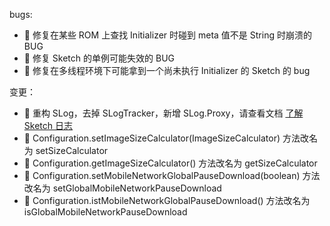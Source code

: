 
bugs:
* :bug: 修复在某些 ROM 上查找 Initializer 时碰到 meta 值不是 String 时崩溃的 BUG
* :bug: 修复 Sketch 的单例可能失效的 BUG
* :bug: 修复在多线程环境下可能拿到一个尚未执行 Initializer 的 Sketch 的 bug

变更：
* :hammer: 重构 SLog，去掉 SLogTracker，新增 SLog.Proxy，请查看文档 [了解 Sketch 日志](../wiki/log.md)
* :hammer: Configuration.setImageSizeCalculator(ImageSizeCalculator) 方法改名为 setSizeCalculator
* :hammer: Configuration.getImageSizeCalculator() 方法改名为 getSizeCalculator
* :hammer: Configuration.setMobileNetworkGlobalPauseDownload(boolean) 方法改名为 setGlobalMobileNetworkPauseDownload
* :hammer: Configuration.istMobileNetworkGlobalPauseDownload() 方法改名为 isGlobalMobileNetworkPauseDownload
